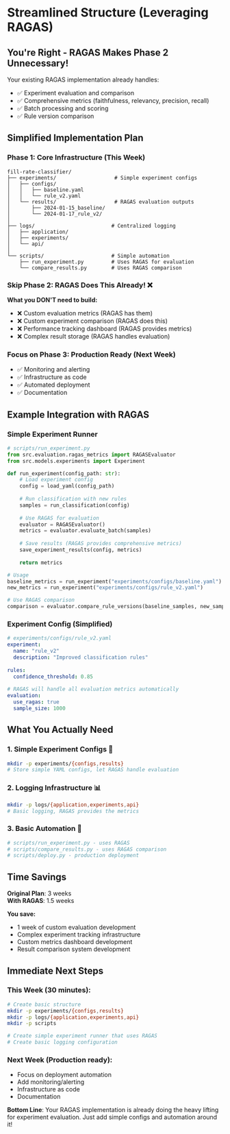 # Streamlined Structure (Leveraging RAGAS)

## **You're Right - RAGAS Makes Phase 2 Unnecessary!**

Your existing RAGAS implementation already handles:
- ✅ Experiment evaluation and comparison  
- ✅ Comprehensive metrics (faithfulness, relevancy, precision, recall)
- ✅ Batch processing and scoring
- ✅ Rule version comparison

## **Simplified Implementation Plan**

### **Phase 1: Core Infrastructure** (This Week)
```
fill-rate-classifier/
├── experiments/                   # Simple experiment configs
│   ├── configs/
│   │   ├── baseline.yaml
│   │   └── rule_v2.yaml
│   └── results/                   # RAGAS evaluation outputs
│       ├── 2024-01-15_baseline/
│       └── 2024-01-17_rule_v2/
│
├── logs/                         # Centralized logging
│   ├── application/
│   ├── experiments/
│   └── api/
│
└── scripts/                      # Simple automation
    ├── run_experiment.py         # Uses RAGAS for evaluation
    └── compare_results.py        # Uses RAGAS comparison
```

### **Skip Phase 2: RAGAS Does This Already!** ❌

**What you DON'T need to build:**
- ❌ Custom evaluation metrics (RAGAS has them)
- ❌ Custom experiment comparison (RAGAS does this)
- ❌ Performance tracking dashboard (RAGAS provides metrics)
- ❌ Complex result storage (RAGAS handles evaluation)

### **Focus on Phase 3: Production Ready** (Next Week)
- ✅ Monitoring and alerting
- ✅ Infrastructure as code  
- ✅ Automated deployment
- ✅ Documentation

## **Example Integration with RAGAS**

### **Simple Experiment Runner**
```python
# scripts/run_experiment.py
from src.evaluation.ragas_metrics import RAGASEvaluator
from src.models.experiments import Experiment

def run_experiment(config_path: str):
    # Load experiment config
    config = load_yaml(config_path)
    
    # Run classification with new rules
    samples = run_classification(config)
    
    # Use RAGAS for evaluation
    evaluator = RAGASEvaluator()
    metrics = evaluator.evaluate_batch(samples)
    
    # Save results (RAGAS provides comprehensive metrics)
    save_experiment_results(config, metrics)
    
    return metrics

# Usage
baseline_metrics = run_experiment("experiments/configs/baseline.yaml")
new_metrics = run_experiment("experiments/configs/rule_v2.yaml")

# Use RAGAS comparison
comparison = evaluator.compare_rule_versions(baseline_samples, new_samples)
```

### **Experiment Config (Simplified)**
```yaml
# experiments/configs/rule_v2.yaml
experiment:
  name: "rule_v2"
  description: "Improved classification rules"
  
rules:
  confidence_threshold: 0.85
  
# RAGAS will handle all evaluation metrics automatically
evaluation:
  use_ragas: true
  sample_size: 1000
```

## **What You Actually Need**

### **1. Simple Experiment Configs** 📝
```bash
mkdir -p experiments/{configs,results}
# Store simple YAML configs, let RAGAS handle evaluation
```

### **2. Logging Infrastructure** 📊
```bash
mkdir -p logs/{application,experiments,api}
# Basic logging, RAGAS provides the metrics
```

### **3. Basic Automation** 🚀
```python
# scripts/run_experiment.py - uses RAGAS
# scripts/compare_results.py - uses RAGAS comparison
# scripts/deploy.py - production deployment
```

## **Time Savings**

**Original Plan**: 3 weeks  
**With RAGAS**: 1.5 weeks  

**You save:**
- 1 week of custom evaluation development
- Complex experiment tracking infrastructure  
- Custom metrics dashboard development
- Result comparison system development

## **Immediate Next Steps**

### **This Week** (30 minutes):
```bash
# Create basic structure
mkdir -p experiments/{configs,results}
mkdir -p logs/{application,experiments,api}
mkdir -p scripts

# Create simple experiment runner that uses RAGAS
# Create basic logging configuration
```

### **Next Week** (Production ready):
- Focus on deployment automation
- Add monitoring/alerting  
- Infrastructure as code
- Documentation

**Bottom Line**: Your RAGAS implementation is already doing the heavy lifting for experiment evaluation. Just add simple configs and automation around it! 